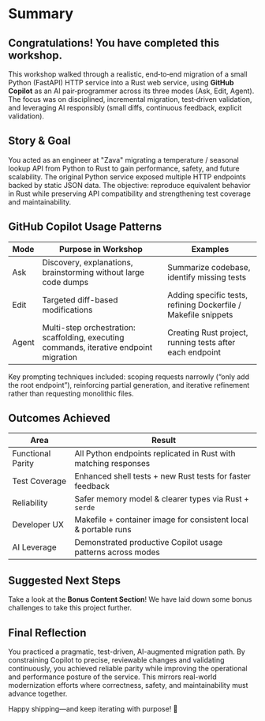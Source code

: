 # Summary


## Congratulations! You have completed this workshop.

This workshop walked through a realistic, end‑to‑end migration of a small Python (FastAPI) HTTP service into a Rust web service, using **GitHub Copilot** as an AI pair‑programmer across its three modes (Ask, Edit, Agent). The focus was on disciplined, incremental migration, test‑driven validation, and leveraging AI responsibly (small diffs, continuous feedback, explicit validation).

## Story & Goal
You acted as an engineer at "Zava" migrating a temperature / seasonal lookup API from Python to Rust to gain performance, safety, and future scalability. The original Python service exposed multiple HTTP endpoints backed by static JSON data. The objective: reproduce equivalent behavior in Rust while preserving API compatibility and strengthening test coverage and maintainability.

## GitHub Copilot Usage Patterns
| Mode  | Purpose in Workshop | Examples |
|-------|---------------------|----------|
| Ask   | Discovery, explanations, brainstorming without large code dumps | Summarize codebase, identify missing tests |
| Edit  | Targeted diff-based modifications | Adding specific tests, refining Dockerfile / Makefile snippets |
| Agent | Multi-step orchestration: scaffolding, executing commands, iterative endpoint migration | Creating Rust project, running tests after each endpoint |

Key prompting techniques included: scoping requests narrowly (“only add the root endpoint”), reinforcing partial generation, and iterative refinement rather than requesting monolithic files.

## Outcomes Achieved
| Area | Result |
|------|--------|
| Functional Parity | All Python endpoints replicated in Rust with matching responses |
| Test Coverage | Enhanced shell tests + new Rust tests for faster feedback |
| Reliability | Safer memory model & clearer types via Rust + `serde` |
| Developer UX | Makefile + container image for consistent local & portable runs |
| AI Leverage | Demonstrated productive Copilot usage patterns across modes |

## Suggested Next Steps
Take a look at the **Bonus Content Section**! We have laid down some bonus challenges to take this project further.

## Final Reflection
You practiced a pragmatic, test-driven, AI-augmented migration path. By constraining Copilot to precise, reviewable changes and validating continuously, you achieved reliable parity while improving the operational and performance posture of the service. This mirrors real-world modernization efforts where correctness, safety, and maintainability must advance together.

Happy shipping—and keep iterating with purpose! 🦀
